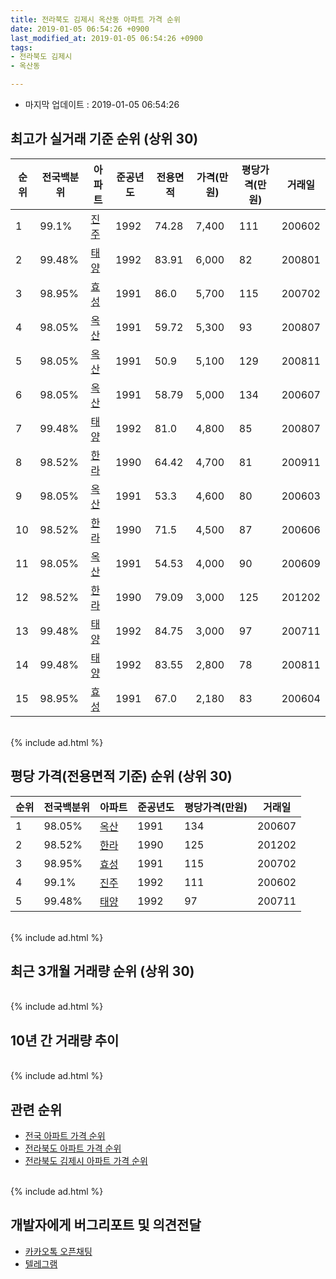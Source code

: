```yaml
---
title: 전라북도 김제시 옥산동 아파트 가격 순위
date: 2019-01-05 06:54:26 +0900
last_modified_at: 2019-01-05 06:54:26 +0900
tags:
- 전라북도 김제시
- 옥산동

---
```


* 마지막 업데이트 : 2019-01-05 06:54:26

## 최고가 실거래 기준 순위 (상위 30)


|순위|전국백분위|아파트|준공년도|전용면적|가격(만원)|평당가격(만원)|거래일|
|---|---|---|---|---|---|---|---|
|1|99.1%|[진주](https://search.naver.com/search.naver?query=%EC%A0%84%EB%9D%BC%EB%B6%81%EB%8F%84+%EA%B9%80%EC%A0%9C%EC%8B%9C+%EC%98%A5%EC%82%B0%EB%8F%99+%EC%A7%84%EC%A3%BC)|1992|74.28|7,400|111|200602|
|2|99.48%|[태양](https://search.naver.com/search.naver?query=%EC%A0%84%EB%9D%BC%EB%B6%81%EB%8F%84+%EA%B9%80%EC%A0%9C%EC%8B%9C+%EC%98%A5%EC%82%B0%EB%8F%99+%ED%83%9C%EC%96%91)|1992|83.91|6,000|82|200801|
|3|98.95%|[효성](https://search.naver.com/search.naver?query=%EC%A0%84%EB%9D%BC%EB%B6%81%EB%8F%84+%EA%B9%80%EC%A0%9C%EC%8B%9C+%EC%98%A5%EC%82%B0%EB%8F%99+%ED%9A%A8%EC%84%B1)|1991|86.0|5,700|115|200702|
|4|98.05%|[옥산](https://search.naver.com/search.naver?query=%EC%A0%84%EB%9D%BC%EB%B6%81%EB%8F%84+%EA%B9%80%EC%A0%9C%EC%8B%9C+%EC%98%A5%EC%82%B0%EB%8F%99+%EC%98%A5%EC%82%B0)|1991|59.72|5,300|93|200807|
|5|98.05%|[옥산](https://search.naver.com/search.naver?query=%EC%A0%84%EB%9D%BC%EB%B6%81%EB%8F%84+%EA%B9%80%EC%A0%9C%EC%8B%9C+%EC%98%A5%EC%82%B0%EB%8F%99+%EC%98%A5%EC%82%B0)|1991|50.9|5,100|129|200811|
|6|98.05%|[옥산](https://search.naver.com/search.naver?query=%EC%A0%84%EB%9D%BC%EB%B6%81%EB%8F%84+%EA%B9%80%EC%A0%9C%EC%8B%9C+%EC%98%A5%EC%82%B0%EB%8F%99+%EC%98%A5%EC%82%B0)|1991|58.79|5,000|134|200607|
|7|99.48%|[태양](https://search.naver.com/search.naver?query=%EC%A0%84%EB%9D%BC%EB%B6%81%EB%8F%84+%EA%B9%80%EC%A0%9C%EC%8B%9C+%EC%98%A5%EC%82%B0%EB%8F%99+%ED%83%9C%EC%96%91)|1992|81.0|4,800|85|200807|
|8|98.52%|[한라](https://search.naver.com/search.naver?query=%EC%A0%84%EB%9D%BC%EB%B6%81%EB%8F%84+%EA%B9%80%EC%A0%9C%EC%8B%9C+%EC%98%A5%EC%82%B0%EB%8F%99+%ED%95%9C%EB%9D%BC)|1990|64.42|4,700|81|200911|
|9|98.05%|[옥산](https://search.naver.com/search.naver?query=%EC%A0%84%EB%9D%BC%EB%B6%81%EB%8F%84+%EA%B9%80%EC%A0%9C%EC%8B%9C+%EC%98%A5%EC%82%B0%EB%8F%99+%EC%98%A5%EC%82%B0)|1991|53.3|4,600|80|200603|
|10|98.52%|[한라](https://search.naver.com/search.naver?query=%EC%A0%84%EB%9D%BC%EB%B6%81%EB%8F%84+%EA%B9%80%EC%A0%9C%EC%8B%9C+%EC%98%A5%EC%82%B0%EB%8F%99+%ED%95%9C%EB%9D%BC)|1990|71.5|4,500|87|200606|
|11|98.05%|[옥산](https://search.naver.com/search.naver?query=%EC%A0%84%EB%9D%BC%EB%B6%81%EB%8F%84+%EA%B9%80%EC%A0%9C%EC%8B%9C+%EC%98%A5%EC%82%B0%EB%8F%99+%EC%98%A5%EC%82%B0)|1991|54.53|4,000|90|200609|
|12|98.52%|[한라](https://search.naver.com/search.naver?query=%EC%A0%84%EB%9D%BC%EB%B6%81%EB%8F%84+%EA%B9%80%EC%A0%9C%EC%8B%9C+%EC%98%A5%EC%82%B0%EB%8F%99+%ED%95%9C%EB%9D%BC)|1990|79.09|3,000|125|201202|
|13|99.48%|[태양](https://search.naver.com/search.naver?query=%EC%A0%84%EB%9D%BC%EB%B6%81%EB%8F%84+%EA%B9%80%EC%A0%9C%EC%8B%9C+%EC%98%A5%EC%82%B0%EB%8F%99+%ED%83%9C%EC%96%91)|1992|84.75|3,000|97|200711|
|14|99.48%|[태양](https://search.naver.com/search.naver?query=%EC%A0%84%EB%9D%BC%EB%B6%81%EB%8F%84+%EA%B9%80%EC%A0%9C%EC%8B%9C+%EC%98%A5%EC%82%B0%EB%8F%99+%ED%83%9C%EC%96%91)|1992|83.55|2,800|78|200811|
|15|98.95%|[효성](https://search.naver.com/search.naver?query=%EC%A0%84%EB%9D%BC%EB%B6%81%EB%8F%84+%EA%B9%80%EC%A0%9C%EC%8B%9C+%EC%98%A5%EC%82%B0%EB%8F%99+%ED%9A%A8%EC%84%B1)|1991|67.0|2,180|83|200604|


<br>
{% include ad.html %}
<br>

## 평당 가격(전용면적 기준) 순위 (상위 30)


|순위|전국백분위|아파트|준공년도|평당가격(만원)|거래일|
|---|---|---|---|---|---|
|1|98.05%|[옥산](https://search.naver.com/search.naver?query=%EC%A0%84%EB%9D%BC%EB%B6%81%EB%8F%84+%EA%B9%80%EC%A0%9C%EC%8B%9C+%EC%98%A5%EC%82%B0%EB%8F%99+%EC%98%A5%EC%82%B0)|1991|134|200607|
|2|98.52%|[한라](https://search.naver.com/search.naver?query=%EC%A0%84%EB%9D%BC%EB%B6%81%EB%8F%84+%EA%B9%80%EC%A0%9C%EC%8B%9C+%EC%98%A5%EC%82%B0%EB%8F%99+%ED%95%9C%EB%9D%BC)|1990|125|201202|
|3|98.95%|[효성](https://search.naver.com/search.naver?query=%EC%A0%84%EB%9D%BC%EB%B6%81%EB%8F%84+%EA%B9%80%EC%A0%9C%EC%8B%9C+%EC%98%A5%EC%82%B0%EB%8F%99+%ED%9A%A8%EC%84%B1)|1991|115|200702|
|4|99.1%|[진주](https://search.naver.com/search.naver?query=%EC%A0%84%EB%9D%BC%EB%B6%81%EB%8F%84+%EA%B9%80%EC%A0%9C%EC%8B%9C+%EC%98%A5%EC%82%B0%EB%8F%99+%EC%A7%84%EC%A3%BC)|1992|111|200602|
|5|99.48%|[태양](https://search.naver.com/search.naver?query=%EC%A0%84%EB%9D%BC%EB%B6%81%EB%8F%84+%EA%B9%80%EC%A0%9C%EC%8B%9C+%EC%98%A5%EC%82%B0%EB%8F%99+%ED%83%9C%EC%96%91)|1992|97|200711|


<br>
{% include ad.html %}
<br>

## 최근 3개월 거래량 순위 (상위 30)


<div style="width:100%;">
    <canvas id="deal_count_ranking" height="250"></canvas>
</div>


<script>
new Chart(document.getElementById("deal_count_ranking"), {
    type: 'horizontalBar',
    data: {
        labels: ['한라'],
        datasets: [{
            label: '실거래 수',
            data: [1],
            borderColor: "rgba(255, 0, 128, 1)",
            backgroundColor: "rgba(255, 0, 128, 0.5)",
            fill: false,
        }]
    },
    options: {
        responsive: true,
        title: {
            display: true,
            text: '최근 3개월 거래량 순위'
        },
        tooltips: {
            mode: 'index',
            intersect: false,
            callbacks: {
                title: function(tooltipItems, data) {
                    return "실거래 수:";
                },
                label: function(tooltipItem, data) {
                    return data.labels[tooltipItem.index] + ": " + tooltipItem.xLabel;
                }
            }
        },
        hover: {
            mode: 'nearest',
            intersect: true
        },
        scales: {
            xAxes: [{
                display: true,
                scaleLabel: {
                    display: true,
                    labelString: '실거래 수'
                },
                ticks: {
                    suggestedMin: 0,
                }
            }],
            yAxes: [{
                display: true,
                ticks: {
                    autoSkip: false,
                    callback: function(value, index, values) {
                        if (value.length > 15)
                            return value.substr(0, 13) + "...";
                        else
                            return value;
                    }
                },
                scaleLabel: {
                    display: false,
                }
            }]
        }
    }
});

</script>


<br>
{% include ad.html %}
<br>

## 10년 간 거래량 추이


<div style="width:100%;">
    <canvas id="deal_progress" height="250"></canvas>
</div>

<script>
new Chart(document.getElementById("deal_progress"), {
    type: 'line',
    data: {
        labels: ['200901','200902','200903','200904','200905','200906','200907','200908','200909','200910','200911','200912','201001','201002','201003','201004','201005','201006','201007','201008','201009','201010','201011','201012','201101','201102','201103','201104','201105','201106','201107','201108','201109','201110','201111','201112','201201','201202','201203','201204','201205','201206','201207','201208','201209','201210','201211','201212','201301','201302','201303','201304','201305','201306','201307','201308','201309','201310','201311','201312','201401','201402','201403','201404','201405','201406','201407','201408','201409','201410','201411','201412','201501','201502','201503','201504','201505','201506','201507','201508','201509','201510','201511','201512','201601','201602','201603','201604','201605','201606','201607','201608','201609','201610','201611','201612','201701','201702','201703','201704','201705','201706','201707','201708','201709','201710','201711','201712','201801','201802','201803','201804','201805','201806','201807','201808','201809','201810','201811','201812','201901'],
        datasets: [{
            label: '실거래 수',
            pointRadius: 1,
            data: [0, 2, 0, 1, 2, 0, 0, 2, 1, 2, 2, 2, 1, 0, 2, 3, 2, 2, 1, 1, 0, 1, 4, 1, 0, 2, 1, 11, 3, 2, 7, 2, 3, 0, 1, 2, 0, 1, 1, 2, 1, 2, 1, 1, 0, 0, 2, 0, 1, 2, 4, 1, 3, 2, 0, 2, 1, 1, 1, 1, 0, 2, 0, 0, 0, 1, 4, 1, 0, 4, 0, 2, 0, 0, 1, 4, 3, 0, 2, 0, 2, 0, 1, 0, 2, 2, 3, 0, 3, 1, 1, 0, 0, 4, 1, 1, 1, 0, 2, 1, 1, 0, 0, 2, 1, 4, 3, 0, 1, 3, 2, 4, 2, 0, 1, 1, 0, 3, 0, 1, 0],
            borderColor: "rgba(255, 201, 14, 1)",
            backgroundColor: "rgba(255, 201, 14, 0.5)",
            fill: true,
        }]
    },
    options: {
        responsive: true,
        title: {
            display: true,
            text: '10년간 거래량 추이'
        },
        tooltips: {
            mode: 'index',
            intersect: false,
        },
        hover: {
            mode: 'nearest',
            intersect: true
        },
        scales: {
            xAxes: [{
                display: true,
                scaleLabel: {
                    display: true,
                    labelString: '년/월'
                }
            }],
            yAxes: [{
                display: true,
                ticks: {
                    suggestedMin: 0,
                },
                scaleLabel: {
                    display: true,
                    labelString: '실거래 수'
                }
            }]
        }
    }
});

</script>


<br>
{% include ad.html %}
<br>

## 관련 순위

- [전국 아파트 가격 순위](https://inasie.github.io/apt-ranking/전국)
- [전라북도 아파트 가격 순위](https://inasie.github.io/apt-ranking/전라북도)
- [전라북도 김제시 아파트 가격 순위](https://inasie.github.io/apt-ranking/전라북도-김제시)


<br>
{% include ad.html %}
<br>

## 개발자에게 버그리포트 및 의견전달

- [카카오톡 오픈채팅](https://open.kakao.com/o/gLJUAP4)
- [텔레그램](https://t.me/inasie)

